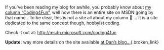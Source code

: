 If you&#8217;ve been reading my blog for awhile, you probably know about <a href="http://msdn.microsoft.com/vbasic/using/columns/code4fun/" target="_blank" class="broken_link">my column &#8220;Coding4Fun&#8221;</a>, well now there is an entire site on MSDN going by that name&#8230; to be clear, this is not a site all about my column 🙂 &#8230; it is a site dedicated to the same concept though, hobbyist coding.

Check it out at: <a href="http://msdn.microsoft.com/coding4fun" target="_blank" class="broken_link">http://msdn.microsoft.com/coding4fun</a>

**Update:** way more details on the site available [at Dan&#8217;s blog&#8230;](http://blogs.msdn.com/danielfe/archive/2005/04/17/409116.aspx){.broken_link}